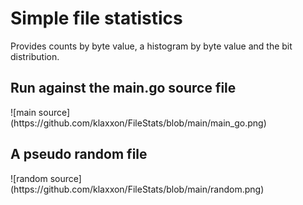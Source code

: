 # Simple file statistics
Provides counts by byte value, a histogram by byte value and the bit distribution.
<h2>Run against the main.go source file</h2>
![main source](https://github.com/klaxxon/FileStats/blob/main/main_go.png)
<h2>A pseudo random file</h2>
![random source](https://github.com/klaxxon/FileStats/blob/main/random.png)
